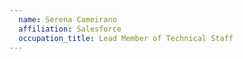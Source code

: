 ```yaml
---
  name: Serena Cameirano
  affiliation: Salesforce
  occupation_title: Lead Member of Technical Staff
---
```

